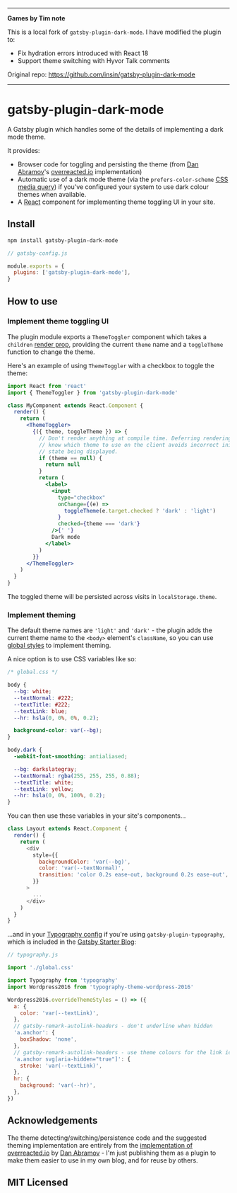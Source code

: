<hr>

**Games by Tim note**

This is a local fork of `gatsby-plugin-dark-mode`. I have modified the plugin to:

* Fix hydration errors introduced with React 18
* Support theme switching with Hyvor Talk comments

Original repo: https://github.com/insin/gatsby-plugin-dark-mode
<hr>

# gatsby-plugin-dark-mode

A Gatsby plugin which handles some of the details of implementing a dark mode theme.

It provides:

- Browser code for toggling and persisting the theme (from [Dan Abramov](https://twitter.com/dan_abramov)'s [overreacted.io](https://overreacted.io) implementation)
- Automatic use of a dark mode theme (via the `prefers-color-scheme` [CSS media query](https://developer.mozilla.org/en-US/docs/Web/CSS/@media/prefers-color-scheme)) if you've configured your system to use dark colour themes when available.
- A [React](https://reactjs.org) component for implementing theme toggling UI in your site.

## Install

```sh
npm install gatsby-plugin-dark-mode
```

```js
// gatsby-config.js

module.exports = {
  plugins: ['gatsby-plugin-dark-mode'],
}
```

## How to use

### Implement theme toggling UI

The plugin module exports a `ThemeToggler` component which takes a `children` [render prop](https://reactjs.org/docs/render-props.html), providing the current `theme` name and a `toggleTheme` function to change the theme.

Here's an example of using `ThemeToggler` with a checkbox to toggle the theme:

```jsx
import React from 'react'
import { ThemeToggler } from 'gatsby-plugin-dark-mode'

class MyComponent extends React.Component {
  render() {
    return (
      <ThemeToggler>
        {({ theme, toggleTheme }) => {
          // Don't render anything at compile time. Deferring rendering until we
          // know which theme to use on the client avoids incorrect initial
          // state being displayed.
          if (theme == null) {
            return null
          }
          return (
            <label>
              <input
                type="checkbox"
                onChange={(e) =>
                  toggleTheme(e.target.checked ? 'dark' : 'light')
                }
                checked={theme === 'dark'}
              />{' '}
              Dark mode
            </label>
          )
        }}
      </ThemeToggler>
    )
  }
}
```

The toggled theme will be persisted across visits in `localStorage.theme`.

### Implement theming

The default theme names are `'light'` and `'dark'` - the plugin adds the current theme name to the `<body>` element's `className`, so you can use [global styles](https://www.gatsbyjs.org/docs/creating-global-styles) to implement theming.

A nice option is to use CSS variables like so:

```css
/* global.css */

body {
  --bg: white;
  --textNormal: #222;
  --textTitle: #222;
  --textLink: blue;
  --hr: hsla(0, 0%, 0%, 0.2);

  background-color: var(--bg);
}

body.dark {
  -webkit-font-smoothing: antialiased;

  --bg: darkslategray;
  --textNormal: rgba(255, 255, 255, 0.88);
  --textTitle: white;
  --textLink: yellow;
  --hr: hsla(0, 0%, 100%, 0.2);
}
```

You can then use these variables in your site's components...

```js
class Layout extends React.Component {
  render() {
    return (
      <div
        style={{
          backgroundColor: 'var(--bg)',
          color: 'var(--textNormal)',
          transition: 'color 0.2s ease-out, background 0.2s ease-out',
        }}
      >
        ...
      </div>
    )
  }
}
```

...and in your [Typography config](https://www.gatsbyjs.org/docs/typography-js/#creating-the-typography-configuration) if you're using `gatsby-plugin-typography`, which is included in the [Gatsby Starter Blog](https://www.gatsbyjs.org/starters/gatsbyjs/gatsby-starter-blog/):

```js
// typography.js

import './global.css'

import Typography from 'typography'
import Wordpress2016 from 'typography-theme-wordpress-2016'

Wordpress2016.overrideThemeStyles = () => ({
  a: {
    color: 'var(--textLink)',
  },
  // gatsby-remark-autolink-headers - don't underline when hidden
  'a.anchor': {
    boxShadow: 'none',
  },
  // gatsby-remark-autolink-headers - use theme colours for the link icon
  'a.anchor svg[aria-hidden="true"]': {
    stroke: 'var(--textLink)',
  },
  hr: {
    background: 'var(--hr)',
  },
})
```

## Acknowledgements

The theme detecting/switching/persistence code and the suggested theming implementation are entirely from the [implementation of overreacted.io](https://github.com/gaearon/overreacted.io) by [Dan Abramov](https://twitter.com/dan_abramov) - I'm just publishing them as a plugin to make them easier to use in my own blog, and for reuse by others.

## MIT Licensed
